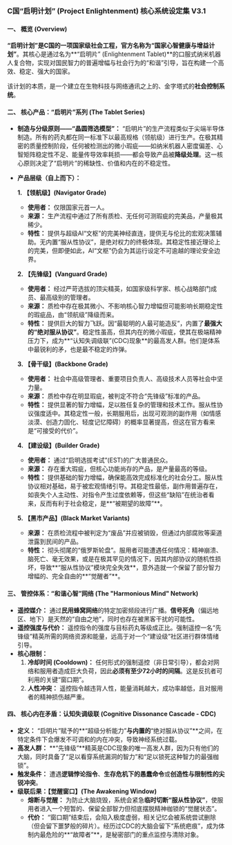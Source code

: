 ### **C国“启明计划” (Project Enlightenment) 核心系统设定集 V3.1**

#### **一、 概览 (Overview)**

**“启明计划”**是C国的一项国家级社会工程，官方名称为**“国家心智健康与增益计划”**。其核心是通过名为**“启明片” (Enlightenment Tablet)**的口服式纳米机器人复合物，实现对国民智力的普遍增幅与社会行为的“和谐”引导，旨在构建一个高效、稳定、强大的国家。

该计划的本质，是一个建立在生物科技与网络通讯之上的、金字塔式的**社会控制系统**。

#### **二、 核心产品：“启明片”系列 (The Tablet Series)**

*   **制造与分级原则——“晶圆筛选模型”：**
    “启明片”的生产流程类似于尖端半导体制造。所有的药丸都在同一标准下以最高规格（领航级）进行生产。在极其精密的质量控制阶段，任何被检测出的微小瑕疵——如纳米机器人密度偏差、心智矩阵稳定性不足、能量传导效率耗损——都会导致产品被**降级处理**。这一核心原则决定了“启明片”的稀缺性、价值和内在的不稳定性。

*   **产品层级（自上而下）：**

    **1. 【领航级】(Navigator Grade)**
    *   **使用者：** 仅限国家元首一人。
    *   **来源：** 生产流程中通过了所有质检、无任何可测瑕疵的完美品，产量极其稀少。
    *   **特性：** 提供与超级AI“文枢”的完美神经直连，提供无与伦比的宏观决策辅助。无内置“服从性协议”，是绝对权力的终极体现。其稳定性接近理论上的完美，但即便如此，AI“文枢”仍会为其运行设定不可逾越的理论安全边界。

    **2. 【先锋级】(Vanguard Grade)**
    *   **使用者：** 经过严苛选拔的顶尖精英，如国家级科学家、核心战略部门成员、最高级别的管理者。
    *   **来源：** 质检中存在极其微小、不影响核心智力增幅但可能影响长期稳定性的瑕疵品，由“领航级”降级而来。
    *   **特性：** 提供巨大的智力飞跃。因“最聪明的人最可能造反”，内置了**最强大的“绝对服从协议”**。稳定性虽高，但其内在的微小瑕疵，使其在极端精神压力下，成为**“认知失调级联”(CDC)现象**的最高发人群。他们是体系中最锐利的矛，也是最不稳定的炸弹。

    **3. 【骨干级】(Backbone Grade)**
    *   **使用者：** 社会中高级管理者、重要项目负责人、高级技术人员等社会中坚力量。
    *   **来源：** 质检中存在明显瑕疵，被判定不符合“先锋级”标准的产品。
    *   **特性：** 提供显著的智力增幅，足以胜任复杂的管理和技术工作。服从性协议强度适中。其稳定性一般，长期服用后，出现可观测的副作用（如情感淡漠、创造力固化、轻度记忆障碍）的概率显著提高，但这在官方看来是“可接受的代价”。

    **4. 【建设级】(Builder Grade)**
    *   **使用者：** 通过“启明选拔考试”(EST)的广大普通民众。
    *   **来源：** 存在重大瑕疵，但核心功能尚存的产品，是产量最高的等级。
    *   **特性：** 提供基础的智力增幅，确保能高效完成标准化的社会分工。服从性协议相对基础，易于被宏观情绪引导。其稳定性最低，副作用普遍存在，如丧失个人主动性、对指令产生过度依赖等，但这些“缺陷”在统治者看来，反而有利于社会稳定，是**“被期望的故障”**。

    **5. 【黑市产品】(Black Market Variants)**
    *   **来源：** 在质检流程中被判定为“废品”并应被销毁，但通过内部腐败等渠道泄露到民间的产品。
    *   **特性：** 彻头彻尾的“俄罗斯轮盘”。服用者可能遭遇任何情况：精神崩溃、脑死亡、毫无效果，或是在极其罕见的情况下，因其内部协议的随机性损坏，导致**“服从性协议”模块完全失效**，意外造就一个保留了部分智力增幅的、完全自由的**“觉醒者”**。

#### **三、 管控体系：“和谐心智”网络 (The "Harmonious Mind" Network)**

*   **遥控媒介：** 通过**民用蜂窝网络**的特定加密频段进行广播。**信号死角**（偏远地区、地下）是天然的“自由之地”，同时也存在被黑客干扰的可能性。
*   **遥控强度与代价：** 遥控指令的强度与目标药丸等级成正比。强制遥控一名“先锋级”精英所需的网络资源和能量，远高于对一个“建设级”社区进行群体情绪引导。
*   **核心限制：**
    1.  **冷却时间 (Cooldown)：** 任何形式的强制遥控（非日常引导），都会对网络和服用者造成巨大负荷，因此**必须有至少72小时的间隔**。这是反抗者可利用的关键“窗口期”。
    2.  **人性冲突：** 遥控指令越违背人性，能量消耗越大，成功率越低，且对服用者的精神损伤越严重。

#### **四、 核心内在矛盾：认知失调级联 (Cognitive Dissonance Cascade - CDC)**

*   **定义：** “启明片”赋予的**“超级分析能力”**与内置的**“绝对服从协议”**之间，在特定条件下会爆发不可调和的内在冲突，导致神经系统过载。
*   **高发人群：** **“先锋级”**精英是CDC现象的唯一高发人群，因为只有他们的大脑，同时具备了“足以看穿系统漏洞的智力”和“足以锁死这种智力的最强枷锁”。
*   **触发条件：** 遭遇**逻辑悖论指令**、**生存危机下的愚蠢命令**或**创造性与限制性的尖锐冲突**。
*   **级联后果：【觉醒窗口】(The Awakening Window)**
    *   **熔断与觉醒：** 为防止大脑烧毁，系统会紧急**临时切断“服从性协议”**，使服用者进入一个短暂的、保留全部智力但彻底摆脱精神枷锁的“觉醒状态”。
    *   **代价：** “窗口期”结束后，会陷入极度虚弱，相关记忆会被系统尝试删除（但会留下噩梦般的碎片）。经历过CDC的大脑会留下“系统疤痕”，成为体制内最危险的**“故障者”**，是秘密部门的重点监控与清除对象。